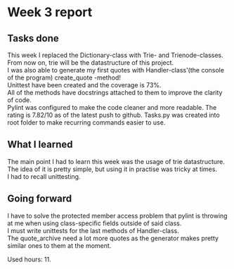 # Week 3 report
## Tasks done
This week I replaced the Dictionary-class with Trie- and Trienode-classes. From now on, trie will be the datastructure of this project. \
I was also able to generate my first quotes with Handler-class'(the console of the program) create_quote -method! \
Unittest have been created and the coverage is 73%. \
All of the methods have docstrings attached to them to improve the clarity of code. \
Pylint was configured to make the code cleaner and more readable. The rating is 7.82/10 as of the latest push to github.
Tasks.py was created into root folder to make recurring commands easier to use.

## What I learned
The main point I had to learn this week was the usage of trie datastructure. The idea of it is pretty simple, but using it in practise was tricky at times. \
I had to recall unittesting.

## Going forward
I have to solve the protected member access problem that pylint is throwing at me when using class-specific fields outside of said class. \
I must write unittests for the last methods of Handler-class. \
The quote_archive need a lot more quotes as the generator makes pretty similar ones to them at the moment.


Used hours: 11.
